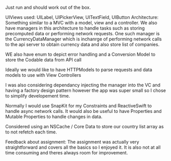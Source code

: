 Just run and should work out of the box.

UIViews used: UILabel, UIPickerView, UITextField, UIButton
Architecture: Something similar to a MVC with a model, view and a controller.
We also have managers in this architecture to handle tasks such as storing 
precomputed data or performing network requests. One such manager is the CurrencyDataManager 
which is inchanrge of performing network calls to the api server to obtain currency data and 
also store list of companies.


WE also have enum to depict error handling and a Conversion Model to store the Codable data from API call

Ideally we would like to have HTTPModels to parse requests and data models to use with View Controllers

I was also considering dependancy injecting the manager into the VC and having a factory design pattern however the app was super small so I chose to simplify developement time.

Normally I would use SnapKit for my Constraints and ReactiveSwift to handle async network calls. It would also be useful to have Properties and Mutable Properties to handle changes in data.

Considered using an NSCache / Core Data to store our country list array as to not refetch each time.


Feedback about assignment:
The assignment was actually very straightforward and covers all the basics so I enjoyed it. It is also not at all time consuming and theres always room for improvement.
